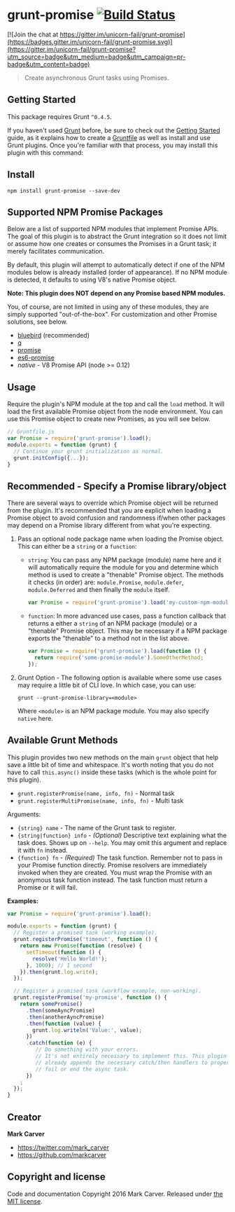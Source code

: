 # grunt-promise [![Build Status](https://travis-ci.org/unicorn-fail/grunt-promise.svg)](https://travis-ci.org/unicorn-fail/grunt-promise)

[![Join the chat at https://gitter.im/unicorn-fail/grunt-promise](https://badges.gitter.im/unicorn-fail/grunt-promise.svg)](https://gitter.im/unicorn-fail/grunt-promise?utm_source=badge&utm_medium=badge&utm_campaign=pr-badge&utm_content=badge)

> Create asynchronous Grunt tasks using Promises.

## Getting Started

This package requires Grunt `^0.4.5`.

If you haven't used [Grunt](http://gruntjs.com/) before, be sure to check out the [Getting Started](http://gruntjs.com/getting-started) guide, as it explains how to create a [Gruntfile](http://gruntjs.com/sample-gruntfile) as well as install and use Grunt plugins. Once you're familiar with that process, you may install this plugin with this command:

## Install

```shell
npm install grunt-promise --save-dev
```

## Supported NPM Promise Packages

Below are a list of supported NPM modules that implement Promise APIs. The goal
of this plugin is to abstract the Grunt integration so it does not limit or
assume how one creates or consumes the Promises in a Grunt task; it merely
facilitates communication.

By default, this plugin will attempt to automatically detect if one of the NPM
modules below is already installed (order of appearance). If no NPM module is
detected, it defaults to using V8's native Promise object.

**Note: This plugin does NOT depend on any Promise based NPM modules.**

You, of course, are not limited in using any of these modules, they are simply
supported "out-of-the-box". For customization and other Promise solutions, see
below.

* [bluebird](https://www.npmjs.com/package/bluebird) (recommended)
* [q](https://www.npmjs.com/package/q)
* [promise](https://www.npmjs.com/package/promise)
* [es6-promise](https://www.npmjs.com/package/es6-promise)
* _native_ - V8 Promise API (node >= 0.12)

## Usage

Require the plugin's NPM module at the top and call the `load` method. It will
load the first available Promise object from the node environment. You can use
this Promise object to create new Promises, as you will see below.

```js
// Gruntfile.js
var Promise = require('grunt-promise').load();
module.exports = function (grunt) {
  // Continue your grunt initialization as normal.
  grunt.initConfig({...});
}
```

## Recommended - Specify a Promise library/object

There are several ways to override which Promise object will be returned from
the plugin. It's recommended that you are explicit when loading a Promise object
to avoid confusion and randomness if/when other packages may depend on a Promise
library different from what you're expecting.

1. Pass an optional node package name when loading the Promise object. This can
   either be a `string` or a `function`:

   * `string`: You can pass any NPM package (module) name here and it will
     automatically require the module for you and determine which method is used
     to create a "thenable" Promise object. The methods it checks (in order) are:
     `module.Promise`, `module.defer`, `module.Deferred` and then finally the
     `module` itself.

     ```js
     var Promise = require('grunt-promise').load('my-custom-npm-module');
     ```
   * `function`: In more advanced use cases, pass a function callback that
     returns a either a `string` of an NPM package (module) or a "thenable"
     Promise object. This may be necessary if a NPM package exports the
     "thenable" to a method not in the list above.

     ```js
     var Promise = require('grunt-promise').load(function () {
       return require('some-promise-module').SomeOtherMethod;
     });
     ```
2. Grunt Option - The following option is available where some use cases may
   require a little bit of CLI love. In which case, you can use:

   ```shell
   grunt --grunt-promise-library=<module>
   ```
   Where `<module>` is an NPM package module. You may also specify `native` here.

## Available Grunt Methods

This plugin provides two new methods on the main `grunt` object that help save
a little bit of time and whitespace. It's worth noting that you do not have to
call `this.async()` inside these tasks (which is the whole point for this
plugin).

* `grunt.registerPromise(name, info, fn)` - Normal task
* `grunt.registerMultiPromise(name, info, fn)` - Multi task

Arguments:

* `{string} name` - The name of the Grunt task to register.
* `{string|function} info` - _(Optional)_ Descriptive text explaining what the
  task does. Shows up on `--help`. You may omit this argument and replace it with
  `fn` instead.
* `{function} fn` - _(Required)_ The task function. Remember not to pass in your
  Promise function directly. Promise resolvers are immediately invoked when
  they are created. You must wrap the Promise with an anonymous task function
  instead. The task function must return a Promise or it will fail.

**Examples:**
```js
var Promise = require('grunt-promise').load();

module.exports = function (grunt) {
  // Register a promised task (working example).
  grunt.registerPromise('timeout', function () {
    return new Promise(function (resolve) {
      setTimeout(function () {
        resolve('Hello World!');
      }, 1000); // 1 second
    }).then(grunt.log.write);
  });

  // Register a promised task (workflow example, non-working).
  grunt.registerPromise('my-promise', function () {
    return somePromise()
      .then(someAyncPromise)
      .then(anotherAyncPromise)
      .then(function (value) {
        grunt.log.writeln('Value:', value);
      })
      .catch(function (e) {
         // Do something with your errors.
         // It's not entirely necessary to implement this. This plugin
         // already appends the necessary catch/then handlers to properly
         // fail or end the async task.
      })
    ;
  });
}
```

## Creator

**Mark Carver**

* <https://twitter.com/mark_carver>
* <https://github.com/markcarver>

## Copyright and license

Code and documentation Copyright 2016 Mark Carver. Released under [the MIT license](https://github.com/unicorn-fail/grunt-promise/blob/master/LICENSE-MIT).
